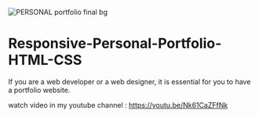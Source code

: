 ![PERSONAL portfolio final bg](https://github.com/AsmrWebCoding/Responsive-Personal-Portfolio-HTML-CSS/assets/138141838/09d8f17b-5a2a-4006-89ee-aa8bd222d538)

# Responsive-Personal-Portfolio-HTML-CSS
If you are a web developer or a web designer, it is essential for you to have a portfolio website.

watch video in my youtube channel : https://youtu.be/Nk61CaZFfNk
